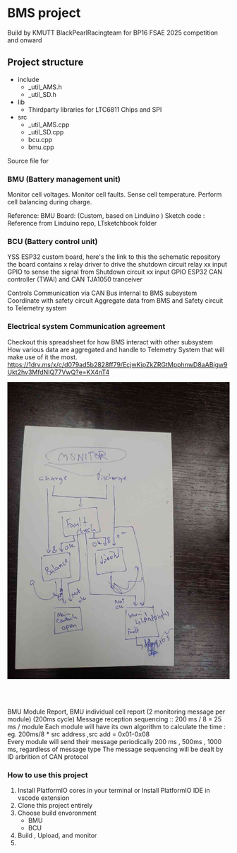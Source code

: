 # BMS project
Build by KMUTT BlackPearlRacingteam for BP16 FSAE 2025 competition and onward

##  Project structure

- include
  - _util_AMS.h
  - _util_SD.h
- lib
  - Thirdparty libraries for LTC6811 Chips and SPI
- src
  - _util_AMS.cpp
  - _util_SD.cpp
  - bcu.cpp
  - bmu.cpp

Source file for



###  BMU (Battery management unit)

Monitor cell voltages.
Monitor cell faults.
Sense cell temperature.
Perform cell balancing during charge.

Reference:
BMU Board: (Custom, based on Linduino <!-- [link to Linduino purchase] -->)
Sketch code : Reference from Linduino repo, LTsketchbook folder <!-- [Link to Linduino github page] ltsketchbook section -->

###  BCU (Battery control unit)

YSS ESP32 custom board, here's the link to this the schematic repository
the board contains x relay driver to drive the shutdown circuit relay
xx input GPIO to sense the signal from Shutdown circuit
xx input GPIO
ESP32 CAN controller (TWAI) and CAN TJA1050 tranceiver

Controls Communication via CAN Bus internal to BMS subsystem
Coordinate with safety circuit
Aggregate data from BMS and Safety circuit to Telemetry system

<!-- add insert to block diagram-->

###  Electrical system Communication agreement
Checkout this spreadsheet for how BMS interact with other subsystem <br>
How various data are aggregated and handle to Telemetry System that will make use of it the most.
https://1drv.ms/x/c/d079ad5b2828ff79/EcjwKipZkZRGtMpphnwD8aABigw9Ukt2hv3MfdNIQ77VwQ?e=KX4nT4

![Basic Flow](./doc/image/prototype_flow.png)

<br><br>

BMU Module Report, BMU individual cell report (2 monitoring message per module) (200ms cycle)
Message reception sequencing :: 200 ms / 8  = 25 ms / module
Each module will have its own algorithm to calculate the 
time : eg. 200ms/8 * src address ,src add = 0x01-0x08
<br>
Every module will send their message periodically 200 ms , 500ms , 1000 ms, regardless of message type
The message sequencing will be dealt by ID arbrition of CAN protocol 

### How to use this project

1. Install PlatformIO cores in your terminal or Install PlatformIO IDE in vscode extension
2. Clone this project entirely
3. Choose build envoronment
   - BMU
   - BCU
4. Build , Upload, and monitor
5. 


